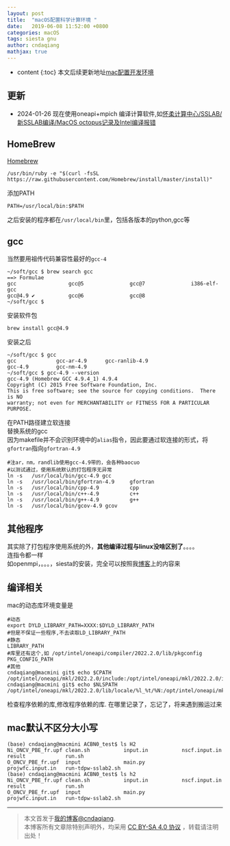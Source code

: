 ```yaml
---
layout: post
title:  "macOS配置科学计算环境 "
date:   2019-06-08 11:52:00 +0800
categories: macOS
tags: siesta gnu
author: cndaqiang
mathjax: true
---
```

* content
{:toc}
本文后续更新地址[mac配置开发环境](/2024/02/08/mac-dev/)






## 更新
- 2024-01-26 现在使用oneapi+mpich 编译计算软件,如[怀柔计算中心/SSLAB/新SSLAB编译/MacOS octopus记录及Intel编译报错 ](/2020/10/19/huairou-octopus/)

## HomeBrew
[Homebrew](https://brew.sh/index_zh-cn)
```
/usr/bin/ruby -e "$(curl -fsSL https://raw.githubusercontent.com/Homebrew/install/master/install)"
```
添加PATH
```
PATH=/usr/local/bin:$PATH
```
之后安装的程序都在`/usr/local/bin`里，包括各版本的python,gcc等

## gcc
当然要用祖传代码兼容性最好的`gcc-4`
```
~/soft/gcc $ brew search gcc
==> Formulae
gcc                 gcc@5               gcc@7               i386-elf-gcc
gcc@4.9 ✔           gcc@6               gcc@8
~/soft/gcc $ 
```
安装软件包
```
brew install gcc@4.9
```
安装之后
```
~/soft/gcc $ gcc
gcc             gcc-ar-4.9      gcc-ranlib-4.9  
gcc-4.9         gcc-nm-4.9    
~/soft/gcc $ gcc-4.9 --version
gcc-4.9 (Homebrew GCC 4.9.4_1) 4.9.4
Copyright (C) 2015 Free Software Foundation, Inc.
This is free software; see the source for copying conditions.  There is NO
warranty; not even for MERCHANTABILITY or FITNESS FOR A PARTICULAR PURPOSE.
```
在PATH路径建立软连接<br>
替换系统的gcc<br>
因为makefile并不会识别环境中的`alias`指令，因此要通过软连接的形式，将`gfortran`指向`gfortran-4.9`
```
#注ar，nm，randlib使用gcc-4.9带的，会各种baocuo
#以测试通过，使用系统默认的打包程序无异常
ln -s   /usr/local/bin/gcc-4.9 gcc
ln -s   /usr/local/bin/gfortran-4.9     gfortran
ln -s   /usr/local/bin/cpp-4.9          cpp
ln -s   /usr/local/bin/c++-4.9          c++
ln -s   /usr/local/bin/g++-4.9          g++
ln -s   /usr/local/bin/gcov-4.9 gcov
```

## 其他程序
其实除了打包程序使用系统的外，**其他编译过程与linux没啥区别了**。。。。<br>
连指令都一样<br>
如openmpi，。。。，siesta的安装，完全可以按照我[博客](/)上的内容来


## 编译相关
mac的动态库环境变量是
```
#动态
export DYLD_LIBRARY_PATH=XXXX:$DYLD_LIBRARY_PATH
#但是不保证一些程序,不去读取LD_LIBRARY_PATH
#静态
LIBRARY_PATH
#库里还有这个,如 /opt/intel/oneapi/compiler/2022.2.0/lib/pkgconfig
PKG_CONFIG_PATH
#其他
cndaqiang@macmini git$ echo $CPATH
/opt/intel/oneapi/mkl/2022.2.0/include:/opt/intel/oneapi/mkl/2022.2.0/include
cndaqiang@macmini git$ echo $NLSPATH
/opt/intel/oneapi/mkl/2022.2.0/lib/locale/%l_%t/%N:/opt/intel/oneapi/mkl/2022.2.0/lib/locale/%l_%t/%N:/opt/intel/oneapi/compiler/2022.2.0/mac/compiler/lib/intel64_mac/locale/%l_%t/%N:/opt/intel/oneapi/compiler/2022.2.0/mac/compiler/lib/locale/%l_%t/%N
```

检查程序依赖的库,修改程序依赖的库. 在哪里记录了，忘记了，将来遇到搬运过来


## mac默认不区分大小写
```
(base) cndaqiang@macmini ACBN0_test$ ls H2
Ni_ONCV_PBE_fr.upf clean.sh           input.in           nscf.input.in      result             run.sh
O_ONCV_PBE_fr.upf  input              main.py            projwfc.input.in   run-tdpw-sslab2.sh
(base) cndaqiang@macmini ACBN0_test$ ls h2
Ni_ONCV_PBE_fr.upf clean.sh           input.in           nscf.input.in      result             run.sh
O_ONCV_PBE_fr.upf  input              main.py            projwfc.input.in   run-tdpw-sslab2.sh
```



------
>本文首发于[我的博客@cndaqiang](https://cndaqiang.github.io/).<br>
>本博客所有文章除特别声明外，均采用 [CC BY-SA 4.0 协议](https://creativecommons.org/licenses/by-sa/4.0/deed.zh) ，转载请注明出处！
